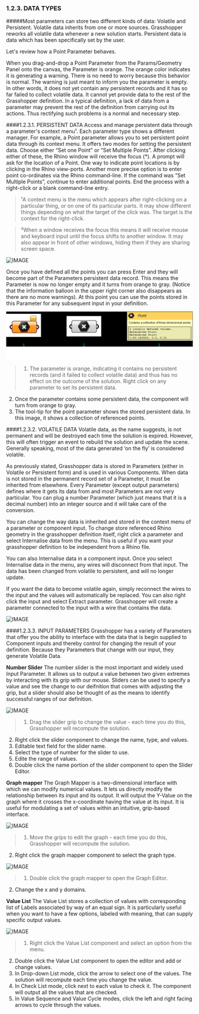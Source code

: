 ### 1.2.3. DATA TYPES

#####Most parameters can store two different kinds of data: Volatile and Persistent. Volatile data inherits from one or more sources. Grasshopper reworks all volatile data whenever a new solution starts. Persistent data is data which has been specifically set by the user.

Let's review how a Point Parameter behaves.

When you drag-and-drop a Point Parameter from the Params/Geometry Panel onto the canvas, the Parameter is orange. The orange color indicates it is generating a warning. There is no need to worry because this behavior is normal. The warning is just meant to inform you the parameter is empty. In other words, it does not yet contain any persistent records and it has so far failed to collect volatile data. It cannot yet provide data to the rest of the Grasshopper definition.  In a typical definition, a lack of data from a parameter may prevent the rest of the definition from carrying out its actions. Thus rectifying such problems is a normal and necessary step. 


####1.2.3.1. PERSISTENT DATA
Access and manage persistent data through a parameter's context menu¹. 
Each parameter type shows a different manager. For example, a Point parameter allows you to set persistent point data through its context menu. It offers two modes for setting the persistent data. Choose either “Set one Point” or “Set Multiple Points”. After clicking either of these, the Rhino window will receive the focus (*).   A prompt will ask for the location of a Point.  One way to indicate point locations is by clicking in the Rhino view-ports. Another more precise option is to enter point co-ordinates via the Rhino command-line. If the command was “Set Multiple Points”, continue to enter additional points.  End the process with a right-click or a blank command-line entry.

>¹A context menu is the menu which appears after right-clicking on a particular thing, or on one of its particular parts.  It may show different things depending on what the target of the click was.  The target is the context for the right-click.

>²When a window receives the focus  this means it will receive mouse and keyboard input until the focus shifts to another window.  It may also appear in front of other windows, hiding them if they are sharing screen space.


![IMAGE](images/1-2-3/1-2-3_001-set-multiple-points.png)

Once you have defined all the points you can press Enter and they will become part of the Parameters persistent data record. This means the Parameter is now no longer empty and it turns from orange to gray. (Notice that the information balloon in the upper right corner also disappears as there are no more warnings). At this point you can use the points stored in this Parameter for any subsequent input in your definition.

![IMAGE](images/1-2-3/1-2-3_002-parameter-persistent-data.png)
>1. The parameter is orange, indicating it contains no persistent records (and it failed to collect volatile data) and thus has no effect on the outcome of the solution. Right click on any parameter to set its persistent data.
2. Once the parameter contains some persistent data, the component will turn from orange to gray.
3. The tool-tip for the point parameter shows the stored persistent data. In this image, it shows a collection of referenced points.

####1.2.3.2. VOLATILE DATA
Volatile data, as the name suggests, is not permanent and will be destroyed each time the solution is expired. However, this will often trigger an event to rebuild the solution and update the scene. Generally speaking, most of the data generated ‘on the fly’ is considered volatile.

As previously stated, Grasshopper data is stored in Parameters (either in Volatile or Persistent form) and is used in various Components. When data is not stored in the permanent record set of a Parameter, it must be inherited from elsewhere. Every Parameter (except output parameters) defines where it gets its data from and most Parameters are not very particular. You can plug a number Parameter (which just means that it is a decimal number) into an integer source and it will take care of the conversion.

You can change the way data is inherited and stored in the context menu of a parameter or component input. To change store referenced Rhino geometry in the grasshopper definition itself, right click a parameter and select Internalise data from the menu. This is useful if you want your grasshopper definition to be independent from a Rhino file.

You can also Internalise data in a component input. Once you select Internalise data in the menu, any wires will disconnect from that input. The data has been changed from volatile to persistent, and will no longer update.

If you want the data to become volatile again, simply reconnect the wires to the input and the values will automatically be replaced. You can also right click the input and select Extract parameter. Grasshopper will create a parameter connected to the input with a wire that contains the data.

![IMAGE](images/1-2-3/1-2-3_003-right-click.png)

####1.2.3.3. INPUT PARAMETERS
Grasshopper has a variety of Parameters that offer you the ability to interface with the data that is begin supplied to Component inputs and thereby control for changing the result of your definition. Because they Parameters that change with our input, they generate Volatile Data.

**Number Slider**
The number slider is the most important and widely used Input Parameter. It allows us to output a value between two given extremes by interacting with its grip with our mouse. Sliders can be used to specify a value and see the change to our deifnition that comes with adjusting the grip, but a slider should also be thought of as the means to identify successful ranges of our definition.

![IMAGE](images/1-2-3/1-2-3_004-number-slider.png)
>1. Drag the slider grip to change the value - each time you do this, Grasshopper will recompute the solution.
2. Right click the slider component to change the name, type, and values.
3. Editable text field for the slider name.
4. Select the type of number for the slider to use.
5. Edite the range of values.
6. Double click the name portion of the slider component to open the Slider Editor.


**Graph mapper**
The Graph Mapper is a two-dimensional interface with which we can modify numerical values. It lets us directly modify the relationship between its input and its output. It will output the Y-Value on the graph where it crosses the x-coordinate having the value at its input. It is useful for modulating a set of values within an intuitive, grip-based interface.

![IMAGE](images/1-2-3/1-2-3_005-graph-mapper-a.png)
>1. Move the grips to edit the graph - each time you do this, Grasshopper will recompute the solution.
2. Right click the graph mapper component to select the graph type.

![IMAGE](images/1-2-3/1-2-3_006-graph-mapper-b.png)
>1. Double click the graph mapper to open the Graph Editor.
2. Change the x and y domains.

**Value List**
The Value List stores a collection of values with corresponding list of Labels associated by way of an equal sign. It is particularly useful when you want to have a few options, labeled with meaning, that can supply specific output values.

![IMAGE](images/1-2-3/1-2-3_007-value-list.png)
>1. Right click the Value List component and select an option from the menu.
2. Double click the Value List component to open the editor and add or change values.
3. In Drop-down List mode, click the arrow to select one of the values. The solution will recompute each time you change the value.
4. In Check List mode, click next to each value to check it. The component will output all the values that are checked.
5. In Value Sequence and Value Cycle modes, click the left and right facing arrows to cycle through the values.
